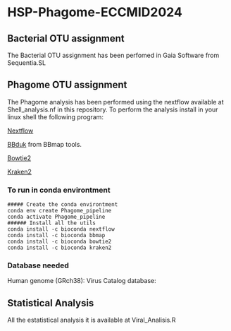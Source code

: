 # HSP-Phagome-ECCMID2024

## Bacterial OTU assignment

The Bacterial OTU assignment  has been perfomed in Gaia Software from Sequentia.SL

## Phagome OTU assignment

The Phagome analysis has been performed using the nextflow available at Shell_analysis.nf in this repository. To perform the analysis install in your linux shell the following program:

[Nextflow](https://github.com/nextflow-io/nextflow)

[BBduk](https://github.com/BioInfoTools/BBMap) from BBmap tools.

[Bowtie2](https://github.com/BenLangmead/bowtie2)

[Kraken2](https://github.com/DerrickWood/kraken2)

### To run in conda environtment

    ##### Create the conda environtment
    conda env create Phagome_pipeline
    conda activate Phagome_pipeline
    ###### Install all the utils
    conda install -c bioconda nextflow
    conda install -c bioconda bbmap
    conda install -c bioconda bowtie2
    conda install -c bioconda kraken2

### Database needed

Human genome (GRch38):
Virus Catalog database:

## Statistical Analysis

All the estatistical analysis it is available at Viral_Analisis.R

